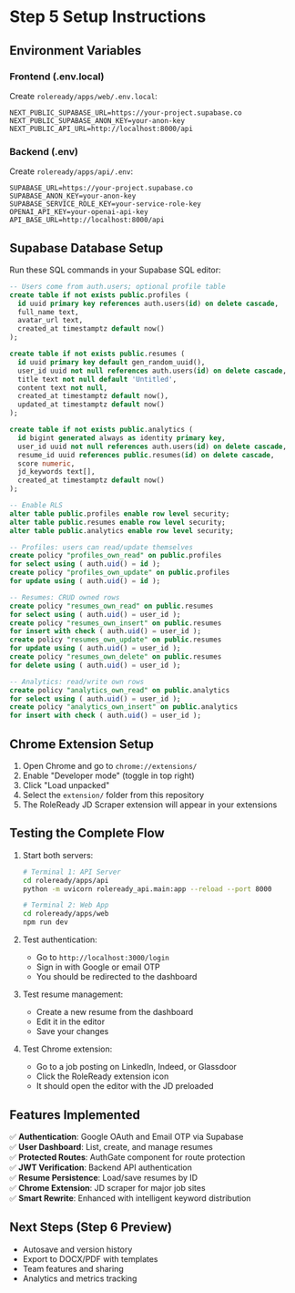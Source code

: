 # Step 5 Setup Instructions

## Environment Variables

### Frontend (.env.local)
Create `roleready/apps/web/.env.local`:
```
NEXT_PUBLIC_SUPABASE_URL=https://your-project.supabase.co
NEXT_PUBLIC_SUPABASE_ANON_KEY=your-anon-key
NEXT_PUBLIC_API_URL=http://localhost:8000/api
```

### Backend (.env)
Create `roleready/apps/api/.env`:
```
SUPABASE_URL=https://your-project.supabase.co
SUPABASE_ANON_KEY=your-anon-key
SUPABASE_SERVICE_ROLE_KEY=your-service-role-key
OPENAI_API_KEY=your-openai-api-key
API_BASE_URL=http://localhost:8000/api
```

## Supabase Database Setup

Run these SQL commands in your Supabase SQL editor:

```sql
-- Users come from auth.users; optional profile table
create table if not exists public.profiles (
  id uuid primary key references auth.users(id) on delete cascade,
  full_name text,
  avatar_url text,
  created_at timestamptz default now()
);

create table if not exists public.resumes (
  id uuid primary key default gen_random_uuid(),
  user_id uuid not null references auth.users(id) on delete cascade,
  title text not null default 'Untitled',
  content text not null,
  created_at timestamptz default now(),
  updated_at timestamptz default now()
);

create table if not exists public.analytics (
  id bigint generated always as identity primary key,
  user_id uuid not null references auth.users(id) on delete cascade,
  resume_id uuid references public.resumes(id) on delete cascade,
  score numeric,
  jd_keywords text[],
  created_at timestamptz default now()
);

-- Enable RLS
alter table public.profiles enable row level security;
alter table public.resumes enable row level security;
alter table public.analytics enable row level security;

-- Profiles: users can read/update themselves
create policy "profiles_own_read" on public.profiles
for select using ( auth.uid() = id );
create policy "profiles_own_update" on public.profiles
for update using ( auth.uid() = id );

-- Resumes: CRUD owned rows
create policy "resumes_own_read" on public.resumes
for select using ( auth.uid() = user_id );
create policy "resumes_own_insert" on public.resumes
for insert with check ( auth.uid() = user_id );
create policy "resumes_own_update" on public.resumes
for update using ( auth.uid() = user_id );
create policy "resumes_own_delete" on public.resumes
for delete using ( auth.uid() = user_id );

-- Analytics: read/write own rows
create policy "analytics_own_read" on public.analytics
for select using ( auth.uid() = user_id );
create policy "analytics_own_insert" on public.analytics
for insert with check ( auth.uid() = user_id );
```

## Chrome Extension Setup

1. Open Chrome and go to `chrome://extensions/`
2. Enable "Developer mode" (toggle in top right)
3. Click "Load unpacked"
4. Select the `extension/` folder from this repository
5. The RoleReady JD Scraper extension will appear in your extensions

## Testing the Complete Flow

1. Start both servers:
   ```bash
   # Terminal 1: API Server
   cd roleready/apps/api
   python -m uvicorn roleready_api.main:app --reload --port 8000

   # Terminal 2: Web App
   cd roleready/apps/web
   npm run dev
   ```

2. Test authentication:
   - Go to `http://localhost:3000/login`
   - Sign in with Google or email OTP
   - You should be redirected to the dashboard

3. Test resume management:
   - Create a new resume from the dashboard
   - Edit it in the editor
   - Save your changes

4. Test Chrome extension:
   - Go to a job posting on LinkedIn, Indeed, or Glassdoor
   - Click the RoleReady extension icon
   - It should open the editor with the JD preloaded

## Features Implemented

✅ **Authentication**: Google OAuth and Email OTP via Supabase  
✅ **User Dashboard**: List, create, and manage resumes  
✅ **Protected Routes**: AuthGate component for route protection  
✅ **JWT Verification**: Backend API authentication  
✅ **Resume Persistence**: Load/save resumes by ID  
✅ **Chrome Extension**: JD scraper for major job sites  
✅ **Smart Rewrite**: Enhanced with intelligent keyword distribution  

## Next Steps (Step 6 Preview)

- Autosave and version history
- Export to DOCX/PDF with templates
- Team features and sharing
- Analytics and metrics tracking
